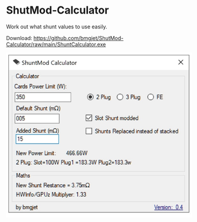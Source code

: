 # ShutMod-Calculator
Work out what shunt values to use easily.


Download: https://github.com/bmgjet/ShutMod-Calculator/raw/main/ShuntCalculator.exe

<img src="https://raw.githubusercontent.com/bmgjet/ShutMod-Calculator/main/Screencap.jpg">
